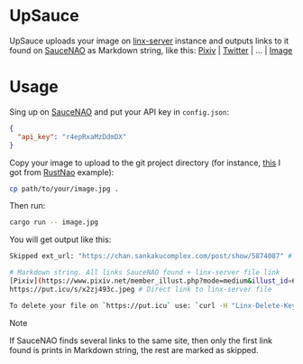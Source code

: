 # UpSauce

UpSauce uploads your image on [linx-server](https://github.com/ZizzyDizzyMC/linx-server/) instance and
outputs links to it found on [SauceNAO](https://saucenao.com) as Markdown string, like this: [Pixiv](https://www.pixiv.net/member_illust.php?mode=medium&illust_id=61477678) | [Twitter](https://twitter.com/i/web/status/837653407900934145) | ... | [Image](https://put.icu/x2zj493c.jpeg)

# Usage
Sing up on [SauceNAO](https://saucenao.com) and put your API key in `config.json`:

```json
{
  "api_key": "r4epRxaMzDdmDX"
}
```

Copy your image to upload to the git project directory
(for instance, [this](https://i.imgur.com/W42kkKS.jpg) I got from [RustNao](https://github.com/ClementTsang/RustNAO) example):

```bash
cp path/to/your/image.jpg . 
```

Then run:
```bash
cargo run -- image.jpg
```

You will get output like this:
```bash
Skipped ext_url: "https://chan.sankakucomplex.com/post/show/5874087" # This source is not included in the next Markdown string

# Markdown string. All links SauceNAO found + linx-server file link
[Pixiv](https://www.pixiv.net/member_illust.php?mode=medium&illust_id=61477678) | [Twitter](https://twitter.com/i/web/status/837653407900934145) | ... | [Image](https://put.icu/x2zj493c.jpeg)
https://put.icu/s/x2zj493c.jpeg # Direct link to linx-server file

To delete your file on `https://put.icu` use: `curl -H "Linx-Delete-Key: Ypzwq5tT81UkLUiwYuEYXQ5oPWOHaw" -X DELETE https://put.icu/x2zj493c.jpeg` # Delete uploaded file if you no longer need it.
```

> [!NOTE]
> If SauceNAO finds several links to the same site, then only the first link found is prints in Markdown string, the rest are marked as skipped.
